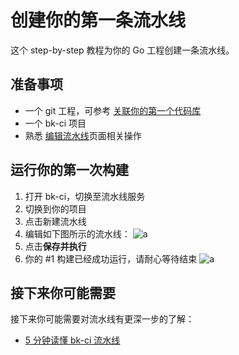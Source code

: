 # 创建你的第一条流水线

这个 step-by-step 教程为你的 Go 工程创建一条流水线。

## 准备事项

- 一个 git 工程，可参考 [关联你的第一个代码库](Link-your-first-repo.md)
- 一个 bk-ci 项目
- 熟悉 [编辑流水线](../Services/Pipeline/pipeline-edit.md)页面相关操作

## 运行你的第一次构建

1. 打开 bk-ci，切换至流水线服务
2. 切换到你的项目
3. 点击新建流水线
4. 编辑如下图所示的流水线：
   ![a](../aasets/../assets/quickstart_1.png)
5. 点击**保存并执行**
6. 你的 #1 构建已经成功运行，请耐心等待结束
   ![a](../aasets/../assets/quickstart_2.png)

## 接下来你可能需要

接下来你可能需要对流水线有更深一步的了解：

- [5 分钟读懂 bk-ci 流水线](../Concepts/Learn-pipeline-in-5min.md)
